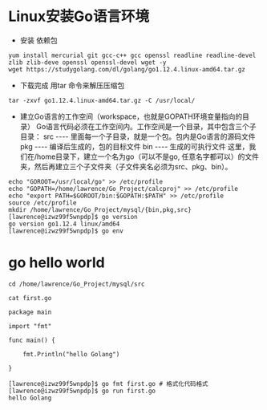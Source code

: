 # Linux安装Go语言环境

* 安装 依赖包

```
yum install mercurial git gcc-c++ gcc openssl readline readline-devel zlib zlib-deve openssl openssl-devel wget -y
wget https://studygolang.com/dl/golang/go1.12.4.linux-amd64.tar.gz
```
* 下载完成 用tar 命令来解压压缩包

```
tar -zxvf go1.12.4.linux-amd64.tar.gz -C /usr/local/
```
* 建立Go语言的工作空间（workspace，也就是GOPATH环境变量指向的目录）
Go语言代码必须在工作空间内。工作空间是一个目录，其中包含三个子目录：
src ---- 里面每一个子目录，就是一个包。包内是Go语言的源码文件
pkg ---- 编译后生成的，包的目标文件
bin ---- 生成的可执行文件
这里，我们在/home目录下，建立一个名为go（可以不是go, 任意名字都可以）的文件夹，然后再建立三个子文件夹（子文件夹名必须为src、pkg、bin）。

```
echo "GOROOT=/usr/local/go" >> /etc/profile
echo "GOPATH=/home/lawrence/Go_Project/calcproj" >> /etc/profile
echo "export PATH=$GOROOT/bin:$GOPATH:$PATH" >> /etc/profile
source /etc/profile
mkdir /home/lawrence/Go_Project/mysql/{bin,pkg,src}
[lawrence@izwz99f5wnpdp]$ go version
go version go1.12.4 linux/amd64
[lawrence@izwz99f5wnpdp]$ go env
```

# go hello world

```
cd /home/lawrence/Go_Project/mysql/src

cat first.go

package main

import "fmt"

func main() {

	fmt.Println("hello Golang")

}

```
```
[lawrence@izwz99f5wnpdp]$ go fmt first.go # 格式化代码格式
[lawrence@izwz99f5wnpdp]$ go run first.go
hello Golang
```
